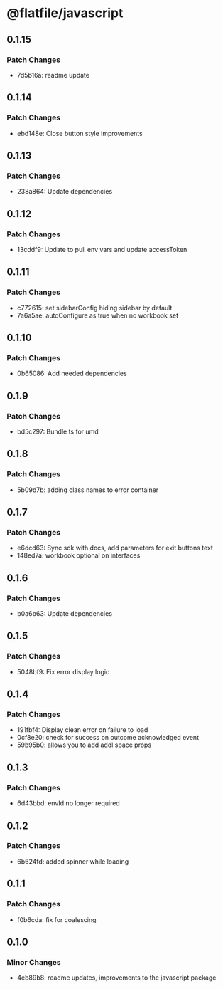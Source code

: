 # @flatfile/javascript

## 0.1.15

### Patch Changes

- 7d5b16a: readme update

## 0.1.14

### Patch Changes

- ebd148e: Close button style improvements

## 0.1.13

### Patch Changes

- 238a864: Update dependencies

## 0.1.12

### Patch Changes

- 13cddf9: Update to pull env vars and update accessToken

## 0.1.11

### Patch Changes

- c772615: set sidebarConfig hiding sidebar by default
- 7a6a5ae: autoConfigure as true when no workbook set

## 0.1.10

### Patch Changes

- 0b65086: Add needed dependencies

## 0.1.9

### Patch Changes

- bd5c297: Bundle ts for umd

## 0.1.8

### Patch Changes

- 5b09d7b: adding class names to error container

## 0.1.7

### Patch Changes

- e6dcd63: Sync sdk with docs, add parameters for exit buttons text
- 148ed7a: workbook optional on interfaces

## 0.1.6

### Patch Changes

- b0a6b63: Update dependencies

## 0.1.5

### Patch Changes

- 5048bf9: Fix error display logic

## 0.1.4

### Patch Changes

- 191fbf4: Display clean error on failure to load
- 0cf8e20: check for success on outcome acknowledged event
- 59b95b0: allows you to add addl space props

## 0.1.3

### Patch Changes

- 6d43bbd: envId no longer required

## 0.1.2

### Patch Changes

- 6b624fd: added spinner while loading

## 0.1.1

### Patch Changes

- f0b6cda: fix for coalescing

## 0.1.0

### Minor Changes

- 4eb89b8: readme updates, improvements to the javascript package
